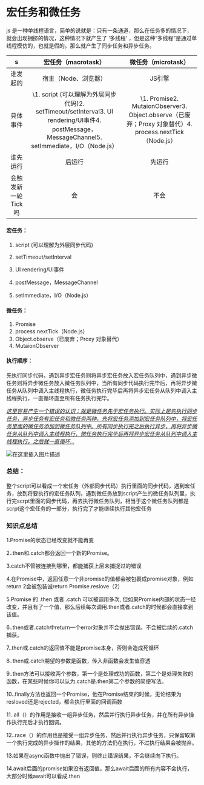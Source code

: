 # 宏任务和微任务

js 是一种单线程语言，简单的说就是：只有一条通道，那么在任务多的情况下，就会出现拥挤的情况，这种情况下就产生了 ‘多线程’ ，但是这种“多线程”是通过单线程模仿的，也就是假的。那么就产生了同步任务和异步任务。

|         s          |                     宏任务（macrotask）                      |                     微任务（microtask）                      |
| :----------------: | :----------------------------------------------------------: | :----------------------------------------------------------: |
|      谁发起的      |                     宿主（Node、浏览器）                     |                            JS引擎                            |
|      具体事件      | \1. script (可以理解为外层同步代码)2. setTimeout/setInterval3. UI rendering/UI事件4. postMessage，MessageChannel5. setImmediate，I/O（Node.js） | \1. Promise2. MutaionObserver3. Object.observe（已废弃；Proxy 对象替代）4. process.nextTick（Node.js） |
|      谁先运行      |                            后运行                            |                            先运行                            |
| 会触发新一轮Tick吗 |                              会                              |                             不会                             |

#### 宏任务：

1. script (可以理解为外层同步代码)

2. setTimeout/setInterval
3. UI rendering/UI事件
4. postMessage，MessageChannel
5.  setImmediate，I/O（Node.js）

#### 微任务：

1. Promise
2. process.nextTick（Node.js）
3. Object.observe（已废弃；Proxy 对象替代）
4. MutaionObserver

#### 执行顺序：

先执行同步代码，遇到异步宏任务则将异步宏任务放入宏任务队列中，遇到异步微任务则将异步微任务放入微任务队列中，当所有同步代码执行完毕后，再将异步微任务从队列中调入主线程执行，微任务执行完毕后再将异步宏任务从队列中调入主线程执行，一直循环直至所有任务执行完毕。

<u>*这里容易产生一个错误的认识：就是微任务先于宏任务执行。实际上是先执行同步任务，异步任务有宏任务和微任务两种，先将宏任务添加到宏任务队列中，将宏任务里面的微任务添加到微任务队列中。所有同步执行完之后执行异步，再将异步微任务从队列中调入主线程执行，微任务执行完毕后再将异步宏任务从队列中调入主线程执行。之后就一直循环...*</u>

![在这里插入图片描述](https://img-blog.csdnimg.cn/2021070213542153.png?x-oss-process=image/watermark,type_ZmFuZ3poZW5naGVpdGk,shadow_10,text_aHR0cHM6Ly9ibG9nLmNzZG4ubmV0L05hbmN5Rnlu,size_16,color_FFFFFF,t_70)

### 总结：

整个script可以看成一个宏任务（外部同步代码）执行里面的同步代码，遇到宏任务，放到将要执行的宏任务队列，遇到微任务放到script产生的微任务队列里，执行完scrpt里面的同步代码，再去执行微任务队列，相当于这个微任务队列都是scrpt这个宏任务的一部分，执行完了才能继续执行其他宏任务



### 知识点总结

1.Promise的状态已经改变就不能再变

2..then和.catch都会返回一个新的Promise。

3.catch不管被连接到哪里，都能捕获上层未捕捉过的错误

4.在Promise中，返回任意一个非promise的值都会被包裹成promise对象，例如return 2会被包装诚return Promise.reslove（2）

5.Promise 的 .then 或者 .catch 可以被调用多次, 但如果Promise内部的状态一经改变，并且有了一个值，那么后续每次调用.then或者.catch的时候都会直接拿到该值。

6..then或者.catch中return一个error对象并不会抛出错误。不会被后续的.catch捕获。

7..then或.catch的返回值不能是promise本身，否则会造成死循环

8..then或.catch期望的参数是函数，传入非函数会发生值穿透

9..then方法可以接收两个参数，第一个是处理成功的函数，第二个是处理失败的函数，在某些时候你可以认为.catch是.then第二个参数的简便写法。

10..finally方法也返回一个Promise，他在Promise结束的时候，无论结果为resloved还是rejected，都会执行里面的回调函数

11..all（）的作用是接收一组异步任务，然后并行执行异步任务，并在所有异步操作执行完后才执行回调。

12..race（）的作用也是接受一组异步任务，然后并行执行异步任务，只保留取第一个执行完成的异步操作的结果，其他的方法仍在执行，不过执行结果会被抛弃。

13.如果在async函数中抛出了错误，则终止错误结果，不会继续向下执行。

14.await后面的promise如果没有返回值，那么await后面的所有内容不会执行，大部分时候await可以看成.then
